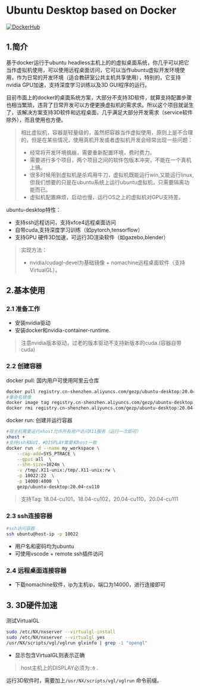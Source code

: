 # Ubuntu Desktop based on Docker

[![DockerHub](https://img.shields.io/badge/DockerHub-brightgreen.svg?style=popout&logo=Docker)](https://hub.docker.com/r/gezp/ubuntu-desktop) 

## 1.简介
基于docker运行于ubuntu headless主机上的的虚拟桌面系统，你几乎可以把它当作虚拟机使用，可以使用远程桌面访问，它可以当作ubuntu虚拟开发环境使用，作为日常的开发环境（适合教研室公共主机共享使用），特别的，它支持nvidia GPU加速，支持深度学习训练以及3D GUI程序的运行。


目前市面上的docker的桌面系统方案，大部分不支持3D软件，就算支持配置步骤也相当繁琐，违背了日常开发可以方便更换虚拟机的需求求。所以这个项目就诞生了，该解决方案支持3D软件和远程桌面，几乎满足大部分开发需求（service软件除外），而且使用也方便。

> 相比虚拟机，容器是轻量级的，虽然把容器当作虚拟使用，原则上是不合理的，但是在某些情况，使用真机开发或者虚拟机开发会经常出现一些问题：
> 
> * 经常将开发环境搞崩，需要重新配置环境，费时费力。
> * 需要进行多个项目，两个项目之间的软件包版本冲突，不能在一个真机上搞。
> * 很多时候用到虚拟机是杀鸡用牛刀，虚拟机既能运行win,又能运行linux,但我们想要的只是在ubuntu系统上运行ubuntu虚拟机，只需要隔离功能而已。
> * 虚拟机配置麻烦，启动也慢，运行OS之上的虚拟机对GPU支持差。

ubuntu-desktop特性：

* 支持ssh远程访问，支持xfce4远程桌面访问
* 自带cuda,支持深度学习训练（如pytorch,tensorflow）
* 支持GPU 硬件3D加速，可运行3D渲染软件（如gazebo,blender）

> 实现方法：
>
> * nvidia/cudagl-devel为基础镜像 +  nomachine远程桌面软件（支持VirtualGL）。

## 2.基本使用

### 2.1 准备工作

* 安装nvidia驱动
* 安装docker和nvidia-container-runtime.

> 注意nvidia版本驱动，过老的版本驱动不支持新版本的cuda.(容器自带cuda)

### 2.2 创建容器

docker pull: 国内用户可使用阿里云仓库
```bash
docker pull registry.cn-shenzhen.aliyuncs.com/gezp/ubuntu-desktop:20.04-cu110
#重命名镜像
docker image tag registry.cn-shenzhen.aliyuncs.com/gezp/ubuntu-desktop:20.04-cu110 gezp/ubuntu-desktop:20.04-cu110
docker rmi registry.cn-shenzhen.aliyuncs.com/gezp/ubuntu-desktop:20.04-cu110
```
docker run: 创建并运行容器
```bash
#宿主机需要运行xhost允许所有用户访问X11服务（运行一次即可）
xhost +
#支持ssh和GUI，#DISPLAY需要和host一致
docker run -d --name my_workspace \
    --cap-add=SYS_PTRACE \
    --gpus all  \
    --shm-size=1024m \
    -v /tmp/.X11-unix:/tmp/.X11-unix:rw \
    -p 10022:22  \
    -p 14000:4000  \
    gezp/ubuntu-desktop:20.04-cu110
```

> 支持Tag:  18.04-cu101，18.04-cu102，20.04-cu110，20.04-cu111

### 2.3 ssh连接容器

```bash
#ssh访问容器
ssh ubuntu@host-ip -p 10022
```

* 用户名和密码均为ubuntu
* 可使用vscode + remote ssh插件访问

### 2.4 远程桌面连接容器

* 下载nomachine软件，ip为主机ip，端口为14000，进行连接即可

## 3. 3D硬件加速

测试VirtualGL

```bash
sudo /etc/NX/nxserver --virtualgl-install
sudo /etc/NX/nxserver --virtualgl yes
/usr/NX/scripts/vgl/vglrun glxinfo | grep -i "opengl"
```

* 显示包含VirtualGL则表示正确

> host主机上的DISPLAY必须为`:0` .

运行3D软件时，需要加上`/usr/NX/scripts/vgl/vglrun` 命令前缀。

